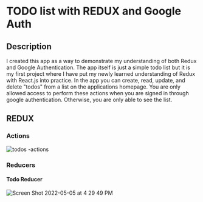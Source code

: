 # TODO list with REDUX and Google Auth

## Description ##
I created this app as a way to demonstrate my understanding of both Redux and Google Authentication. The app itself is just a simple todo list but it is my first project where I have put my newly learned understanding of Redux with React.js into practice. In the app you can create, read, update, and delete "todos" from a list on the applications homepage. You are only allowed access to perform these actions when you are signed in through google authentication. Otherwise, you are only able to see the list.

## REDUX ##
### Actions ###
![todos -actions](https://user-images.githubusercontent.com/79191638/167042612-dabf8671-f2df-47d6-b2b6-cb042721e8fa.png)

### Reducers ###

#### Todo Reducer ####
![Screen Shot 2022-05-05 at 4 29 49 PM](https://user-images.githubusercontent.com/79191638/167043111-ea5f44bf-73ee-4fc1-ba51-3de5cd641c77.png)
